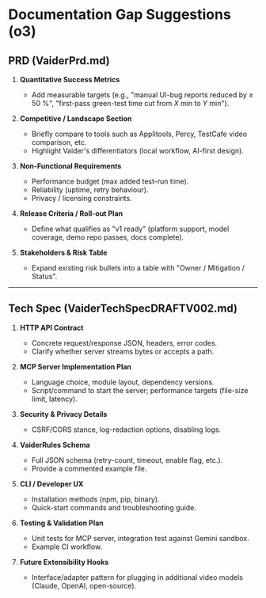 # Documentation Gap Suggestions (o3)

## PRD (VaiderPrd.md)

1. **Quantitative Success Metrics**
   - Add measurable targets (e.g., "manual UI-bug reports reduced by ≥ 50 %", "first-pass green-test time cut from _X_ min to _Y_ min").

2. **Competitive / Landscape Section**
   - Briefly compare to tools such as Applitools, Percy, TestCafe video comparison, etc.
   - Highlight Vaider's differentiators (local workflow, AI-first design).

3. **Non-Functional Requirements**
   - Performance budget (max added test-run time).
   - Reliability (uptime, retry behaviour).
   - Privacy / licensing constraints.

4. **Release Criteria / Roll-out Plan**
   - Define what qualifies as "v1 ready" (platform support, model coverage, demo repo passes, docs complete).

5. **Stakeholders & Risk Table**
   - Expand existing risk bullets into a table with "Owner / Mitigation / Status".

---

## Tech Spec (VaiderTechSpecDRAFTV002.md)

1. **HTTP API Contract**
   - Concrete request/response JSON, headers, error codes.
   - Clarify whether server streams bytes or accepts a path.

2. **MCP Server Implementation Plan**
   - Language choice, module layout, dependency versions.
   - Script/command to start the server; performance targets (file-size limit, latency).

3. **Security & Privacy Details**
   - CSRF/CORS stance, log-redaction options, disabling logs.

4. **VaiderRules Schema**
   - Full JSON schema (retry-count, timeout, enable flag, etc.).
   - Provide a commented example file.

5. **CLI / Developer UX**
   - Installation methods (npm, pip, binary).
   - Quick-start commands and troubleshooting guide.

6. **Testing & Validation Plan**
   - Unit tests for MCP server, integration test against Gemini sandbox.
   - Example CI workflow.

7. **Future Extensibility Hooks**
   - Interface/adapter pattern for plugging in additional video models (Claude, OpenAI, open-source). 